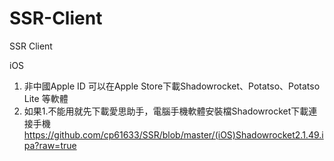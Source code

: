 # SSR-Client
SSR Client

iOS
1. 非中國Apple ID 可以在Apple Store下載Shadowrocket、Potatso、Potatso Lite 等軟體
2. 如果1.不能用就先下載愛思助手，電腦手機軟體安裝檔Shadowrocket下載連接手機
https://github.com/cp61633/SSR/blob/master/(iOS)Shadowrocket2.1.49.ipa?raw=true
